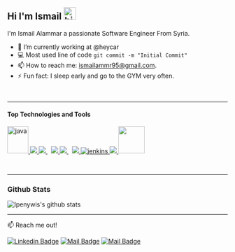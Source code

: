 ## Hi I'm Ismail <img src="https://user-images.githubusercontent.com/1303154/88677602-1635ba80-d120-11ea-84d8-d263ba5fc3c0.gif" width="28px" alt="hi">

I'm Ismail Alammar a passionate Software Engineer From Syria.

- 🔭 I’m currently working at @heycar
- :computer: Most used line of code `git commit -m "Initial Commit"`
- 📫 How to reach me: ismailammr95@gmail.com.
- ⚡ Fun fact: I sleep early and go to the GYM very often.

<br />

----

#### Top Technologies and Tools

<p align="left"> 
    <a href="https://www.java.com" target="_blank"> <img src="https://www.vectorlogo.zone/logos/java/java-vertical.svg"  alt="java" width="48" height="62"/> </a>
    <a href="https://spring.io/projects/spring-boot" target="_blank"> <img src="https://www.vectorlogo.zone/logos/springio/springio-ar21.svg" /> </a>
    <a style="padding-right:8px;" href="https://nodejs.org" target="_blank"> <img src="https://www.vectorlogo.zone/logos/nodejs/nodejs-icon.svg"/> </a> 
    <a href="https://reactjs.org/" target="_blank"> <img src="https://www.vectorlogo.zone/logos/reactjs/reactjs-icon.svg"/> </a>
    <a style="padding-right:8px;" href="https://www.mysql.com/" target="_blank"> <img src="https://www.vectorlogo.zone/logos/mysql/mysql-ar21.svg"/> </a>  
    <a href="https://git-scm.com/" target="_blank"> <img src="https://www.vectorlogo.zone/logos/git-scm/git-scm-icon.svg"/> </a> 
      <a href="https://kafka.apache.org/" target="_blank"> <img src="https://www.vectorlogo.zone/logos/apache_kafka/apache_kafka-ar21.svg" alt="jenkins" /> </a> 
      <a href="https://argoproj.github.io/cd/" target="_blank"> <img src="https://www.vectorlogo.zone/logos/argoprojio/argoprojio-icon.svg"/> </a>
    <a href="https://www.docker.com/" target="_blank"> <img src="https://www.vectorlogo.zone/logos/docker/docker-official.svg" width="60" height="62"/> </a>
   
</p>

<br />

----
### Github Stats

![Ipenywis's github stats](https://github-readme-stats.vercel.app/api?username=ismailalammar&count_private=true&theme=tokyonight&hide=contribs,prs)

----
:mailbox: Reach me out!

[![Linkedin Badge](https://img.shields.io/badge/-Ismail-0e76a8?style=flat&labelColor=0e76a8&logo=linkedin&logoColor=white)](https://www.linkedin.com/in/ismail-al-ammar-6a5867129/) [![Mail Badge](https://img.shields.io/badge/-ismailammr95-c0392b?style=flat&labelColor=c0392b&logo=gmail&logoColor=white)](mailto:ismailammr95@gmail.com) [![Mail Badge](https://img.shields.io/badge/-@ismailalammar-e84393?style=flat&labelColor=e84393&logo=instagram&logoColor=white)](https://www.instagram.com/ismailalammar/)
